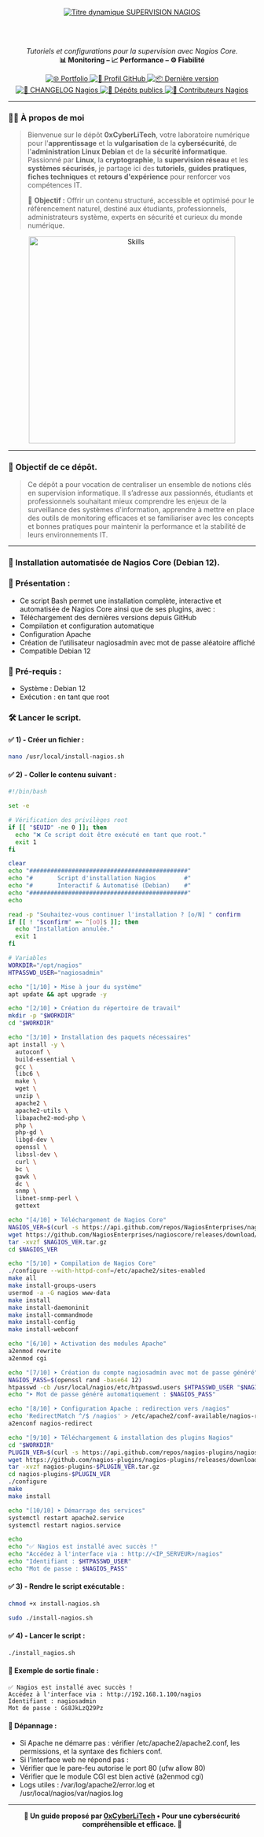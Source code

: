 <div align="center">
  
  <br></br>
  
  <a href="https://github.com/0xCyberLiTech">
    <img src="https://readme-typing-svg.herokuapp.com?font=JetBrains+Mono&size=50&duration=6000&pause=1000000000&color=FF0048&center=true&vCenter=true&width=1100&lines=%3ESUPERVISION+NAGIOS_" alt="Titre dynamique SUPERVISION NAGIOS" />
  </a>
  
  <br></br>
  
  <p align="center">
    <em>Tutoriels et configurations pour la supervision avec Nagios Core.</em><br>
    <b>📊 Monitoring – 📈 Performance – ⚙️ Fiabilité</b>
  </p>
  
  <p align="center">
    <a href="https://0xcyberlitech.github.io/">
      <img src="https://img.shields.io/badge/Portfolio-0xCyberLiTech-181717?logo=github&style=flat-square" alt="🌐 Portfolio" />
    </a>
    <a href="https://github.com/0xCyberLiTech">
      <img src="https://img.shields.io/badge/Profil-GitHub-181717?logo=github&style=flat-square" alt="🔗 Profil GitHub" />
    </a>
    <a href="https://github.com/0xCyberLiTech/Nagios/releases/latest">
      <img src="https://img.shields.io/github/v/release/0xCyberLiTech/Nagios?label=version&style=flat-square&color=blue" alt="📦 Dernière version" />
    </a>
    <a href="https://github.com/0xCyberLiTech/Nagios/blob/main/CHANGELOG.md">
      <img src="https://img.shields.io/badge/📄%20Changelog-Nagios-blue?style=flat-square" alt="📄 CHANGELOG Nagios" />
    </a>
    <a href="https://github.com/0xCyberLiTech?tab=repositories">
      <img src="https://img.shields.io/badge/Dépôts-publics-blue?style=flat-square" alt="📂 Dépôts publics" />
    </a>
    <a href="https://github.com/0xCyberLiTech/Nagios/graphs/contributors">
      <img src="https://img.shields.io/badge/👥%20Contributeurs-cliquez%20ici-007ec6?style=flat-square" alt="👥 Contributeurs Nagios" />
    </a>
  </p>

</div>

---

### 👨‍💻 **À propos de moi**

> Bienvenue sur le dépôt <strong>0xCyberLiTech</strong>, votre laboratoire numérique pour l'<strong>apprentissage</strong> et la <strong>vulgarisation</strong> de la <strong>cybersécurité</strong>, de l'<strong>administration Linux Debian</strong> et de la <strong>sécurité informatique</strong>.
> Passionné par <strong>Linux</strong>, la <strong>cryptographie</strong>, la <strong>supervision réseau</strong> et les <strong>systèmes sécurisés</strong>, je partage ici des <strong>tutoriels</strong>, <strong>guides pratiques</strong>, <strong>fiches techniques</strong> et <strong>retours d'expérience</strong> pour renforcer vos compétences IT.
>
> 🎯 <strong>Objectif :</strong> Offrir un contenu structuré, accessible et optimisé pour le référencement naturel, destiné aux étudiants, professionnels, administrateurs système, experts en sécurité et curieux du monde numérique.

<p align="center">
  <a href="https://github.com/0xCyberLiTech" target="_blank" rel="noopener">
    <img src="https://skillicons.dev/icons?i=linux,debian,bash,docker,nginx,git,vim,python,markdown" alt="Skills" width="420">
  </a>
</p>

---

### 🎯 **Objectif de ce dépôt.**

> Ce dépôt a pour vocation de centraliser un ensemble de notions clés en supervision informatique. Il s’adresse aux passionnés, étudiants et professionnels souhaitant mieux comprendre les enjeux de la
> surveillance des systèmes d'information, apprendre à mettre en place des outils de monitoring efficaces et se familiariser avec les concepts et bonnes pratiques pour maintenir la performance et la stabilité de
> leurs environnements IT.

---

### 🧭 Installation automatisée de Nagios Core (Debian 12).

### 🔧 Présentation :

- Ce script Bash permet une installation complète, interactive et automatisée de Nagios Core ainsi que de ses plugins, avec :
- Téléchargement des dernières versions depuis GitHub
- Compilation et configuration automatique
- Configuration Apache
- Création de l’utilisateur nagiosadmin avec mot de passe aléatoire affiché
- Compatible Debian 12

### 📜 Pré-requis :

- Système : Debian 12
- Exécution : en tant que root

### 🛠️ Lancer le script.

#### ✅ 1) - Créer un fichier :

```bash
nano /usr/local/install-nagios.sh
```

#### ✅ 2) - Coller le contenu suivant :

```bash
#!/bin/bash

set -e

# Vérification des privilèges root
if [[ "$EUID" -ne 0 ]]; then
  echo "❌ Ce script doit être exécuté en tant que root."
  exit 1
fi

clear
echo "#############################################"
echo "#       Script d'installation Nagios        #"
echo "#       Interactif & Automatisé (Debian)    #"
echo "#############################################"
echo

read -p "Souhaitez-vous continuer l'installation ? [o/N] " confirm
if [[ ! "$confirm" =~ ^[oO]$ ]]; then
  echo "Installation annulée."
  exit 1
fi

# Variables
WORKDIR="/opt/nagios"
HTPASSWD_USER="nagiosadmin"

echo "[1/10] ➤ Mise à jour du système"
apt update && apt upgrade -y

echo "[2/10] ➤ Création du répertoire de travail"
mkdir -p "$WORKDIR"
cd "$WORKDIR"

echo "[3/10] ➤ Installation des paquets nécessaires"
apt install -y \
  autoconf \
  build-essential \
  gcc \
  libc6 \
  make \
  wget \
  unzip \
  apache2 \
  apache2-utils \
  libapache2-mod-php \
  php \
  php-gd \
  libgd-dev \
  openssl \
  libssl-dev \
  curl \
  bc \
  gawk \
  dc \
  snmp \
  libnet-snmp-perl \
  gettext

echo "[4/10] ➤ Téléchargement de Nagios Core"
NAGIOS_VER=$(curl -s https://api.github.com/repos/NagiosEnterprises/nagioscore/releases/latest | grep tag_name | cut -d '"' -f 4)
wget https://github.com/NagiosEnterprises/nagioscore/releases/download/$NAGIOS_VER/$NAGIOS_VER.tar.gz
tar -xvzf $NAGIOS_VER.tar.gz
cd $NAGIOS_VER

echo "[5/10] ➤ Compilation de Nagios Core"
./configure --with-httpd-conf=/etc/apache2/sites-enabled
make all
make install-groups-users
usermod -a -G nagios www-data
make install
make install-daemoninit
make install-commandmode
make install-config
make install-webconf

echo "[6/10] ➤ Activation des modules Apache"
a2enmod rewrite
a2enmod cgi

echo "[7/10] ➤ Création du compte nagiosadmin avec mot de passe généré"
NAGIOS_PASS=$(openssl rand -base64 12)
htpasswd -cb /usr/local/nagios/etc/htpasswd.users $HTPASSWD_USER "$NAGIOS_PASS"
echo "➤ Mot de passe généré automatiquement : $NAGIOS_PASS"

echo "[8/10] ➤ Configuration Apache : redirection vers /nagios"
echo 'RedirectMatch ^/$ /nagios' > /etc/apache2/conf-available/nagios-redirect.conf
a2enconf nagios-redirect

echo "[9/10] ➤ Téléchargement & installation des plugins Nagios"
cd "$WORKDIR"
PLUGIN_VER=$(curl -s https://api.github.com/repos/nagios-plugins/nagios-plugins/releases/latest | grep tag_name | cut -d '"' -f 4 | sed 's/release-//')
wget https://github.com/nagios-plugins/nagios-plugins/releases/download/release-$PLUGIN_VER/nagios-plugins-$PLUGIN_VER.tar.gz
tar -xvzf nagios-plugins-$PLUGIN_VER.tar.gz
cd nagios-plugins-$PLUGIN_VER
./configure
make
make install

echo "[10/10] ➤ Démarrage des services"
systemctl restart apache2.service
systemctl restart nagios.service

echo
echo "✅ Nagios est installé avec succès !"
echo "Accédez à l'interface via : http://<IP_SERVEUR>/nagios"
echo "Identifiant : $HTPASSWD_USER"
echo "Mot de passe : $NAGIOS_PASS"
```

#### ✅ 3) - Rendre le script exécutable :

```bash
chmod +x install-nagios.sh
```

```bash
sudo ./install-nagios.sh
```

#### ✅ 4) - Lancer le script :

```bash
./install_nagios.sh
```

#### 🧪 Exemple de sortie finale :

```
✅ Nagios est installé avec succès !
Accédez à l'interface via : http://192.168.1.100/nagios
Identifiant : nagiosadmin
Mot de passe : Gs8JkLzQ29Pz
```

#### 🧯 Dépannage :

- Si Apache ne démarre pas : vérifier /etc/apache2/apache2.conf, les permissions, et la syntaxe des fichiers conf.
- Si l’interface web ne répond pas :
- Vérifier que le pare-feu autorise le port 80 (ufw allow 80)
- Vérifier que le module CGI est bien activé (a2enmod cgi)
- Logs utiles : /var/log/apache2/error.log et /usr/local/nagios/var/nagios.log

---

<p align="center">
  <b>🔐 Un guide proposé par <a href="https://github.com/0xCyberLiTech">0xCyberLiTech</a> • Pour une cybersécurité compréhensible et efficace. 🔐</b>
</p>
